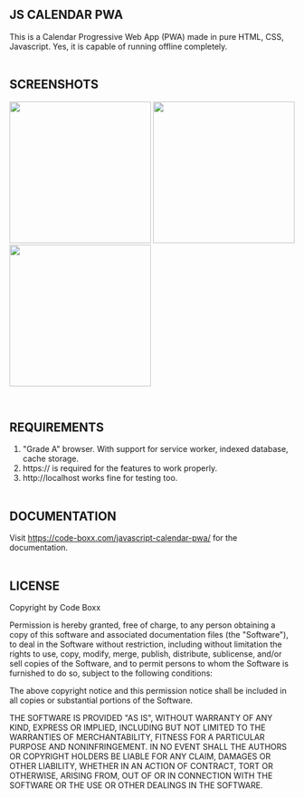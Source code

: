 ## JS CALENDAR PWA
This is a Calendar Progressive Web App (PWA) made in pure HTML, CSS, Javascript. Yes, it is capable of running offline completely.
<br><br>

## SCREENSHOTS
<p float="left">
  <img width="250" style="inline-block" src="https://github.com/code-boxx/js-calendar-pwa/blob/main/assets/js-cal-1.png">
  <img width="250" style="inline-block" src="https://github.com/code-boxx/js-calendar-pwa/blob/main/assets/js-cal-2.png">
  <img width="250" style="inline-block" src="https://github.com/code-boxx/js-calendar-pwa/blob/main/assets/js-cal-3.png">
</p><br>

## REQUIREMENTS
1) "Grade A" browser. With support for service worker, indexed database, cache storage.
2) https:// is required for the features to work properly.
3) http://localhost works fine for testing too.
<br><br>

## DOCUMENTATION
Visit https://code-boxx.com/javascript-calendar-pwa/ for the documentation.
<br><br>

## LICENSE
Copyright by Code Boxx

Permission is hereby granted, free of charge, to any person obtaining a copy
of this software and associated documentation files (the "Software"), to deal
in the Software without restriction, including without limitation the rights
to use, copy, modify, merge, publish, distribute, sublicense, and/or sell
copies of the Software, and to permit persons to whom the Software is
furnished to do so, subject to the following conditions:

The above copyright notice and this permission notice shall be included in all
copies or substantial portions of the Software.

THE SOFTWARE IS PROVIDED "AS IS", WITHOUT WARRANTY OF ANY KIND, EXPRESS OR
IMPLIED, INCLUDING BUT NOT LIMITED TO THE WARRANTIES OF MERCHANTABILITY,
FITNESS FOR A PARTICULAR PURPOSE AND NONINFRINGEMENT. IN NO EVENT SHALL THE
AUTHORS OR COPYRIGHT HOLDERS BE LIABLE FOR ANY CLAIM, DAMAGES OR OTHER
LIABILITY, WHETHER IN AN ACTION OF CONTRACT, TORT OR OTHERWISE, ARISING FROM,
OUT OF OR IN CONNECTION WITH THE SOFTWARE OR THE USE OR OTHER DEALINGS IN THE
SOFTWARE.